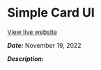 # Simple Card UI 

[View live website](https://quendp.github.io/html-forms/)

**_Date:_** November 19, 2022

**_Description:_** 